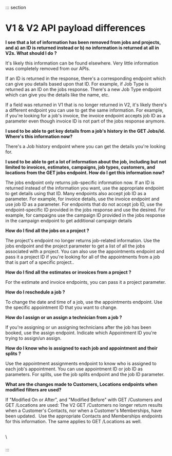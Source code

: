 <div>

::: section
<div>

<div>

</div>

<div>

<div>

# V1 & V2 API payload differences

**I see that a lot of information has been removed from jobs and
projects, and a) an ID is returned instead or b) no information is
returned at all in V2s. What should I do ?**

It\'s likely this information can be found elsewhere. Very little
information was completely removed from our APIs.

If an ID is returned in the response, there\'s a corresponding endpoint
which can give you details based upon that ID. For example, if Job Type
is returned as an ID on the jobs response. There\'s a new Job Type
endpoint which can give you the details like the name, etc.

If a field was returned in V1 that is no longer returned in V2, it\'s
likely there\'s a different endpoint you can use to get the same
information. For example, if you\'re looking for a job\'s invoice, the
invoice endpoint accepts job ID as a parameter even though invoice ID is
not part of the jobs response anymore.

**I used to be able to get key details from a job's history in the GET
Jobs/id. Where\'s this information now?**

There\'s a Job history endpoint where you can get the details you\'re
looking for.

**I used to be able to get a lot of information about the job, including
but not limited to invoices, estimates, campaigns, job types, customers,
and locations from the GET jobs endpoint. How do I get this information
now?**

The jobs endpoint only returns job-specific information now. If an ID is
returned instead of the information you want, use the appropriate
endpoint to get details using that ID. Many endpoints also accept job ID
as a parameter. For example, for invoice details, use the invoice
endpoint and use job ID as a parameter. For endpoints that do not accept
job ID, use the endpoint-specific ID provided in the jobs response and
use the desired. For example, for campaigns use the campaign ID provided
in the jobs response in the campaign endpoint to get additional campaign
details

**How do I find all the jobs on a project ?**

The project\'s endpoint no longer returns job-related information. Use
the jobs endpoint and the project parameter to get a list of all the
jobs associated with a project. You can also use the appointments
endpoint and pass it a project ID if you\'re looking for all of the
appointments from a job that is part of a specific project..

**How do I find all the estimates or invoices from a project ?**

For the estimate and invoice endpoints, you can pass it a project
parameter.

**How do I reschedule a job ?**

To change the date and time of a job, use the appointments endpoint. Use
the specific appointment ID that you want to change.

**How do I assign or un assign a technician from a job ?**

If you\'re assigning or un assigning technicians after the job has been
booked, use the assign endpoint. Indicate which Appointment ID you\'re
trying to assign/un assign.

**How do I know who is assigned to each job and appointment and their
splits ?**

Use the appointment assignments endpoint to know who is assigned to each
job\'s appointment. You can use appointment ID or job ID as parameters.
For splits, use the job splits endpoint and the job ID parameter.

**What are the changes made to Customers, Locations endpoints when
modified filters are used?**

If \"Modified On or After\", and \"Modified Before\" with GET /Customers
and GET /Locations are used: The V2 GET /Customers no longer return
results when a Customer\'s Contacts, nor when a Customer\'s Memberships,
have been updated.  Use the appropriate Contacts and Memberships
endpoints for this information. The same applies to GET /Locations as
well.

\
\

### 

</div>

</div>

</div>
:::

</div>
